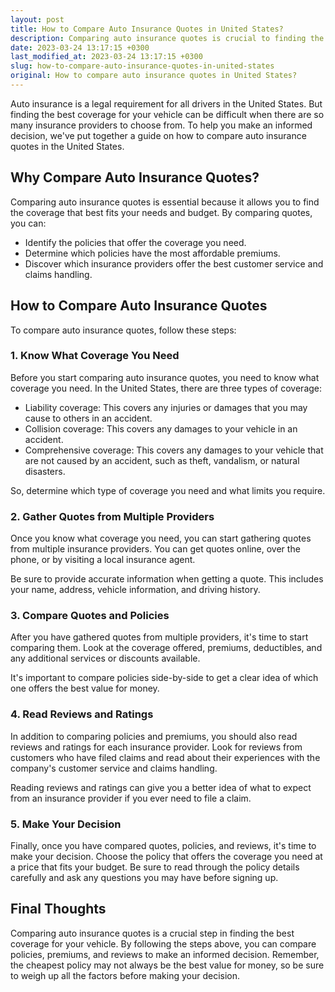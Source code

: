 ```yaml
---
layout: post
title: How to Compare Auto Insurance Quotes in United States?
description: Comparing auto insurance quotes is crucial to finding the best coverage for your vehicle. Learn how to compare quotes in the United States with our helpful guide.
date: 2023-03-24 13:17:15 +0300
last_modified_at: 2023-03-24 13:17:15 +0300
slug: how-to-compare-auto-insurance-quotes-in-united-states
original: How to compare auto insurance quotes in United States?
---
```

Auto insurance is a legal requirement for all drivers in the United States. But finding the best coverage for your vehicle can be difficult when there are so many insurance providers to choose from. To help you make an informed decision, we've put together a guide on how to compare auto insurance quotes in the United States.

## Why Compare Auto Insurance Quotes?

Comparing auto insurance quotes is essential because it allows you to find the coverage that best fits your needs and budget. By comparing quotes, you can:

- Identify the policies that offer the coverage you need.
- Determine which policies have the most affordable premiums.
- Discover which insurance providers offer the best customer service and claims handling.

## How to Compare Auto Insurance Quotes

To compare auto insurance quotes, follow these steps:

### 1. Know What Coverage You Need

Before you start comparing auto insurance quotes, you need to know what coverage you need. In the United States, there are three types of coverage:

- Liability coverage: This covers any injuries or damages that you may cause to others in an accident.
- Collision coverage: This covers any damages to your vehicle in an accident.
- Comprehensive coverage: This covers any damages to your vehicle that are not caused by an accident, such as theft, vandalism, or natural disasters.

So, determine which type of coverage you need and what limits you require.

### 2. Gather Quotes from Multiple Providers

Once you know what coverage you need, you can start gathering quotes from multiple insurance providers. You can get quotes online, over the phone, or by visiting a local insurance agent.

Be sure to provide accurate information when getting a quote. This includes your name, address, vehicle information, and driving history.

### 3. Compare Quotes and Policies

After you have gathered quotes from multiple providers, it's time to start comparing them. Look at the coverage offered, premiums, deductibles, and any additional services or discounts available.

It's important to compare policies side-by-side to get a clear idea of which one offers the best value for money.

### 4. Read Reviews and Ratings

In addition to comparing policies and premiums, you should also read reviews and ratings for each insurance provider. Look for reviews from customers who have filed claims and read about their experiences with the company's customer service and claims handling.

Reading reviews and ratings can give you a better idea of what to expect from an insurance provider if you ever need to file a claim.

### 5. Make Your Decision

Finally, once you have compared quotes, policies, and reviews, it's time to make your decision. Choose the policy that offers the coverage you need at a price that fits your budget. Be sure to read through the policy details carefully and ask any questions you may have before signing up.

## Final Thoughts

Comparing auto insurance quotes is a crucial step in finding the best coverage for your vehicle. By following the steps above, you can compare policies, premiums, and reviews to make an informed decision. Remember, the cheapest policy may not always be the best value for money, so be sure to weigh up all the factors before making your decision.